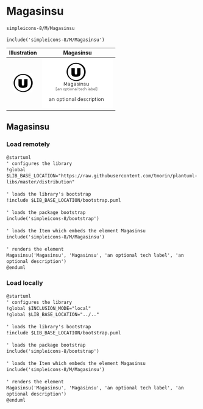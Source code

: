 # Magasinsu


```text
simpleicons-8/M/Magasinsu
```

```text
include('simpleicons-8/M/Magasinsu')
```



| Illustration | Magasinsu |
| :---: | :---: |
| ![illustration for Illustration](../../simpleicons-8/M/Magasinsu.png) | ![illustration for Magasinsu](../../simpleicons-8/M/Magasinsu.Local.png) |




## Magasinsu

### Load remotely
```plantuml
@startuml
' configures the library
!global $LIB_BASE_LOCATION="https://raw.githubusercontent.com/tmorin/plantuml-libs/master/distribution"

' loads the library's bootstrap
!include $LIB_BASE_LOCATION/bootstrap.puml

' loads the package bootstrap
include('simpleicons-8/bootstrap')

' loads the Item which embeds the element Magasinsu
include('simpleicons-8/M/Magasinsu')

' renders the element
Magasinsu('Magasinsu', 'Magasinsu', 'an optional tech label', 'an optional description')
@enduml
```

### Load locally
```plantuml
@startuml
' configures the library
!global $INCLUSION_MODE="local"
!global $LIB_BASE_LOCATION="../.."

' loads the library's bootstrap
!include $LIB_BASE_LOCATION/bootstrap.puml

' loads the package bootstrap
include('simpleicons-8/bootstrap')

' loads the Item which embeds the element Magasinsu
include('simpleicons-8/M/Magasinsu')

' renders the element
Magasinsu('Magasinsu', 'Magasinsu', 'an optional tech label', 'an optional description')
@enduml
```

